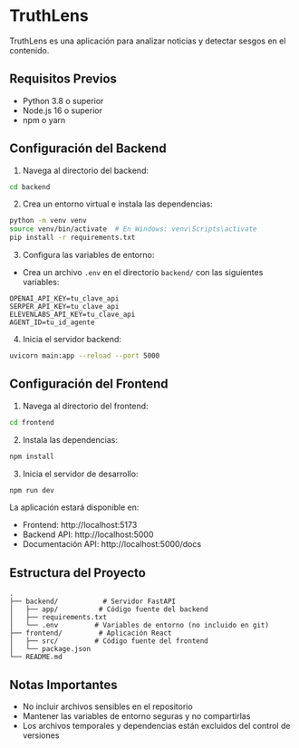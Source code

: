 # TruthLens

TruthLens es una aplicación para analizar noticias y detectar sesgos en el contenido.

## Requisitos Previos

- Python 3.8 o superior
- Node.js 16 o superior
- npm o yarn

## Configuración del Backend

1. Navega al directorio del backend:
```bash
cd backend
```

2. Crea un entorno virtual e instala las dependencias:
```bash
python -m venv venv
source venv/bin/activate  # En Windows: venv\Scripts\activate
pip install -r requirements.txt
```

3. Configura las variables de entorno:
- Crea un archivo `.env` en el directorio `backend/` con las siguientes variables:
```
OPENAI_API_KEY=tu_clave_api
SERPER_API_KEY=tu_clave_api
ELEVENLABS_API_KEY=tu_clave_api
AGENT_ID=tu_id_agente
```

4. Inicia el servidor backend:
```bash
uvicorn main:app --reload --port 5000
```

## Configuración del Frontend

1. Navega al directorio del frontend:
```bash
cd frontend
```

2. Instala las dependencias:
```bash
npm install
```

3. Inicia el servidor de desarrollo:
```bash
npm run dev
```

La aplicación estará disponible en:
- Frontend: http://localhost:5173
- Backend API: http://localhost:5000
- Documentación API: http://localhost:5000/docs

## Estructura del Proyecto

```
.
├── backend/           # Servidor FastAPI
│   ├── app/          # Código fuente del backend
│   ├── requirements.txt
│   └── .env         # Variables de entorno (no incluido en git)
├── frontend/         # Aplicación React
│   ├── src/         # Código fuente del frontend
│   └── package.json
└── README.md
```

## Notas Importantes

- No incluir archivos sensibles en el repositorio
- Mantener las variables de entorno seguras y no compartirlas
- Los archivos temporales y dependencias están excluidos del control de versiones 
